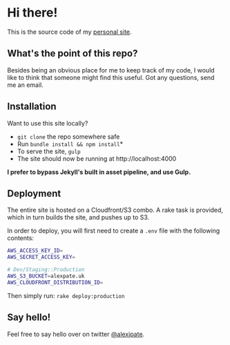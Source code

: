 # Hi there!
This is the source code of my [personal site](https://alexpate.uk).

## What's the point of this repo?
Besides being an obvious place for me to keep track of my code, I would like to think that someone might find this useful. Got any questions, send me an email.

## Installation
Want to use this site locally?

- `git clone` the repo somewhere safe
- Run `bundle install && npm install`*
- To serve the site, `gulp`
- The site should now be running at http://localhost:4000

**I prefer to bypass Jekyll's built in asset pipeline, and use Gulp.**

## Deployment
The entire site is hosted on a Cloudfront/S3 combo. A rake task is provided, which in turn builds the site, and pushes up to S3.

In order to deploy, you will first need to create a `.env` file with the following contents:

```bash
AWS_ACCESS_KEY_ID=
AWS_SECRET_ACCESS_KEY=

# Dev/Staging::Production
AWS_S3_BUCKET=alexpate.uk
AWS_CLOUDFRONT_DISTRIBUTION_ID=
```

Then simply run: `rake deploy:production`

## Say hello!
Feel free to say hello over on twitter [@alexjpate](http://twitter.com/alexjpate).
